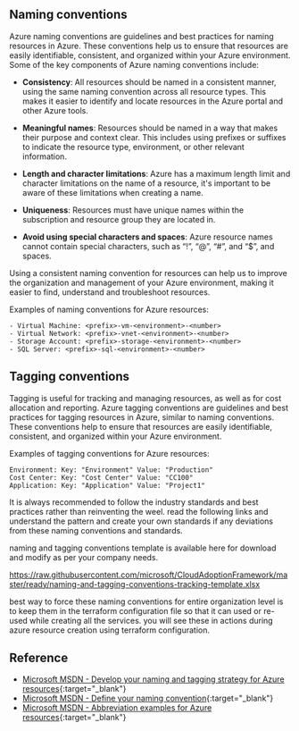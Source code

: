 <!-- # Chapter 2.1: Azure Naming Conventions -->

## Naming conventions

Azure naming conventions are guidelines and best practices for naming resources in Azure. These conventions help us to ensure that resources are easily identifiable, consistent, and organized within your Azure environment. Some of the key components of Azure naming conventions include:

- **Consistency**: All resources should be named in a consistent manner, using the same naming convention across all resource types. This makes it easier to identify and locate resources in the Azure portal and other Azure tools.

- **Meaningful names**: Resources should be named in a way that makes their purpose and context clear. This includes using prefixes or suffixes to indicate the resource type, environment, or other relevant information.

- **Length and character limitations**: Azure has a maximum length limit and character limitations on the name of a resource, it's important to be aware of these limitations when creating a name.

- **Uniqueness**: Resources must have unique names within the subscription and resource group they are located in.

- **Avoid using special characters and spaces**: Azure resource names cannot contain special characters, such as “!”, “@”, “#”, and “$”, and spaces.

Using a consistent naming convention for resources can help us to improve the organization and management of your Azure environment, making it easier to find, understand and troubleshoot resources.

Examples of naming conventions for Azure resources:
```
- Virtual Machine: <prefix>-vm-<environment>-<number>
- Virtual Network: <prefix>-vnet-<environment>-<number>
- Storage Account: <prefix>-storage-<environment>-<number>
- SQL Server: <prefix>-sql-<environment>-<number>
```

## Tagging conventions

Tagging is useful for tracking and managing resources, as well as for cost allocation and reporting. Azure tagging conventions are guidelines and best practices for tagging resources in Azure, similar to naming conventions. These conventions help to ensure that resources are easily identifiable, consistent, and organized within your Azure environment.

Examples of tagging conventions for Azure resources:

```
Environment: Key: "Environment" Value: "Production"
Cost Center: Key: "Cost Center" Value: "CC100"
Application: Key: "Application" Value: "Project1"
```

It is always recommended to follow the industry standards and best practices rather than reinventing the weel. read the following links and understand the pattern and create your own standards if any deviations from these naming conventions and standards.

naming and tagging conventions template is available here for download and modify as per your company needs.

<https://raw.githubusercontent.com/microsoft/CloudAdoptionFramework/master/ready/naming-and-tagging-conventions-tracking-template.xlsx>

best way to force these naming conventions for entire organization level is to keep them in the terraform configuration file so that it can used or re-used while creating all the services. you will see these in actions during azure resource creation using terraform configuration.


## Reference

- [Microsoft MSDN - Develop your naming and tagging strategy for Azure resources](https://learn.microsoft.com/en-us/azure/cloud-adoption-framework/ready/azure-best-practices/naming-and-tagging){:target="_blank"}
- [Microsoft MSDN - Define your naming convention](https://learn.microsoft.com/en-us/azure/cloud-adoption-framework/ready/azure-best-practices/resource-naming){:target="_blank"}
- [Microsoft MSDN - Abbreviation examples for Azure resources](https://learn.microsoft.com/en-us/azure/cloud-adoption-framework/ready/azure-best-practices/resource-abbreviations){:target="_blank"}